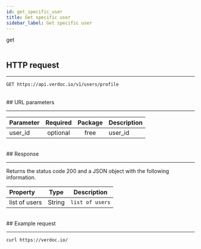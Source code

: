```yaml
---
id: get_specific_user
title: Get specific user
sidebar_label: Get specific user
---
```


<span class="badges get">get</span>
<br/>
<br/>

## HTTP request

---

```bash
GET https://api.verdoc.io/v1/users/profile
```

<br/>
## URL parameters

---

| Parameter | Required | Package | Description |
| :-------- | :------: | :-----: | :---------- |
| user_id   | optional |  free   | user_id     |

<br/>
## Response

---

Returns the status code 200 and a JSON object with the following information.

| Property      |  Type  | Description     |
| :------------ | :----: | --------------- |
| list of users | String | `list of users` |

<br/>
## Example request

---

```bash
curl https://verdoc.io/
```
